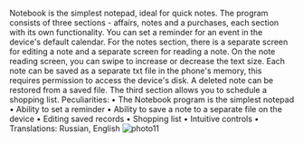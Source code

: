Notebook is the simplest notepad, ideal for quick notes. The program consists of three sections - affairs, notes and a purchases, each section with its own functionality.
You can set a reminder for an event in the device's default calendar.
For the notes section, there is a separate screen for editing a note and a separate screen for reading a note. On the note reading screen, you can swipe to increase or decrease the text size. Each note can be saved as a separate txt file in the phone's memory, this requires permission to access the device's disk. A deleted note can be restored from a saved file.
The third section allows you to schedule a shopping list.
Peculiarities:
• The Notebook program is the simplest notepad
• Ability to set a reminder
• Ability to save a note to a separate file on the device
• Editing saved records
• Shopping list
• Intuitive controls
• Translations: Russian, English
![photo11](https://user-images.githubusercontent.com/110412294/219941759-86bd62db-1fac-4e27-8f04-ff73f6ac28bd.jpg)

